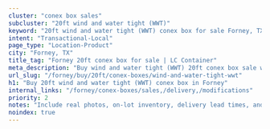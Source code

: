 ```yaml
---
cluster: "conex box sales"
subcluster: "20ft wind and water tight (WWT)"
keyword: "20ft wind and water tight (WWT) conex box for sale Forney, TX"
intent: "Transactional-Local"
page_type: "Location-Product"
city: "Forney, TX"
title_tag: "Forney 20ft conex box for sale | LC Container"
meta_description: "Buy wind and water tight (WWT) 20ft conex box sale with local delivery in Forney, TX. LC Container — local Since 2003. Request a fast quote today."
url_slug: "/forney/buy/20ft/conex-boxes/wind-and-water-tight-wwt"
h1: "Buy 20ft wind and water tight (WWT) conex box in Forney"
internal_links: "/forney/conex-boxes/sales,/delivery,/modifications"
priority: 2
notes: "Include real photos, on-lot inventory, delivery lead times, and financing info."
noindex: true
---
```


<!-- TODO: Add unique city/inventory copy, images, and internal links here. -->
